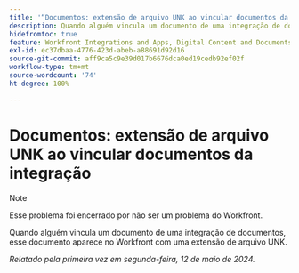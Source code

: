 ```yaml
---
title: '“Documentos: extensão de arquivo UNK ao vincular documentos da integração”'
description: Quando alguém vincula um documento de uma integração de documentos, esse documento aparece no Workfront com uma extensão de arquivo UNK.
hidefromtoc: true
feature: Workfront Integrations and Apps, Digital Content and Documents
exl-id: ec37dbaa-4776-423d-abeb-a88691d92d16
source-git-commit: aff9ca5c9e39d017b6676dca0ed19cedb92ef02f
workflow-type: tm+mt
source-wordcount: '74'
ht-degree: 100%

---
```


# Documentos: extensão de arquivo UNK ao vincular documentos da integração

<!--WF and WFP-->

>[!NOTE]
>
>Esse problema foi encerrado por não ser um problema do Workfront.

Quando alguém vincula um documento de uma integração de documentos, esse documento aparece no Workfront com uma extensão de arquivo UNK.

_Relatado pela primeira vez em segunda-feira, 12 de maio de 2024._
